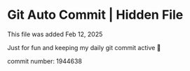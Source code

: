 # Git Auto Commit | Hidden File

This file was added Feb 12, 2025

Just for fun and keeping my daily git commit active 🤪

commit number: 1944638
